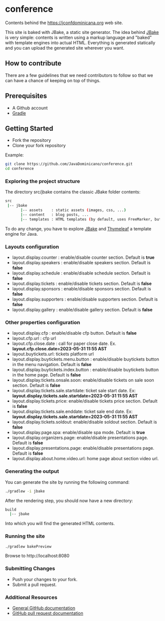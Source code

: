# conference

Contents behind the https://jconfdominicana.org web site. 


This site is baked with JBake, a static site generator.
The idea behind [JBake](http://www.jbake.org) is very simple: contents is written using a markup language and "baked" with template engines into actual HTML. Everything is generated statically and you can upload the generated site wherever you want.

## How to contribute

There are a few guidelines that we need contributors to follow so that we can have a chance of keeping on
top of things.

## Prerequisites

* A Github account
* [Gradle](http://www.gradle.org)

## Getting Started

* Fork the repository
* Clone your fork repository 

Example:

```bash
git clone https://github.com/JavaDominicano/conference.git
cd conference
```

### Exploring the project structure

The directory src/jbake contains the classic JBake folder contents:

```bash
src
 |-- jbake
       |-- assets    : static assets (images, css, ...)
       |-- content   : blog posts, ...
       |-- templates : HTML templates (by default, uses FreeMarker, but we are using Thymeleaf)

```

To do any change, you have to explore [JBake](http://www.jbake.org) and [Thymeleaf](https://www.thymeleaf.org) a template engine for Java.

### Layouts configuration

* layout.display.counter : enable/disable counter section. Default is **true**
* layout.display.speakers : enable/disable speakers section. Default is **false**
* layout.display.schedule : enable/disable schedule section. Default is **false**
* layout.display.tickets : enable/disable tickets section. Default is **false**
* layout.display.sponsors : enable/disable sponsors section. Default is **false**
* layout.display.supporters : enable/disable supporters section. Default is **false**
* layout.display.gallery : enable/disable gallery section. Default is **false**

### Other properties configuration

* layout.display.cfp : enable/disable cfp button. Default is **false**
* layout.cfp.url : cfp url
* layout.cfp.close.date : call for paper close date. Ex. **layout.cfp.close.date=2023-05-31 11:55 AST**
* layout.buytickets.url: tickets platform url
* layout.display.buytickets.menu.button : enable/disable buytickets button in the menu navigation. Default is **false** 
* layout.display.buytickets.index.button : enable/disable buytickets button in the home page. Default is **false**
* layout.display.tickets.onsale.soon: enable/disable tickets on sale soon section. Default is **false**
* layout.display.tickets.sale.startdate: ticket sale start date. Ex: **layout.display.tickets.sale.startdate=2023-05-31 11:55 AST**
* layout.display.tickets.price:  enable/disable tickets price section. Default is **false**
* layout.display.tickets.sale.enddate:  ticket sale end date. Ex: **layout.display.tickets.sale.startdate=2023-05-31 11:55 AST**
* layout.display.tickets.soldout:  enable/disable soldout section. Default is **false**
* layout.display.page.spa: enable/disable spa mode. Default is **true**  
* layout.display.organizers.page: enable/disable presentations page. Default is **false**
* layout.display.presentations.page: enable/disable presentations page. Default is **false**
* layout.display.about.home.video.url: home page about section video url. 

### Generating the output

You can generate the site by running the following command:

```bash
./gradlew -i jbake
```

After the rendering step, you should now have a new directory:

```bash
build
  |-- jbake
```

Into which you will find the generated HTML contents.

### Running the site

```bash
./gradlew bakePreview
```

Browse to http://localhost:8080


### Submitting Changes

* Push your changes to your fork.
* Submit a pull request.

### Additional Resources

* [General GitHub documentation](http://help.github.com/)
* [GitHub pull request documentation](http://help.github.com/send-pull-requests/)
